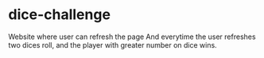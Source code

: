 # dice-challenge
Website where user can refresh the page
And everytime the user refreshes two dices roll, and the player with greater number on dice wins.
